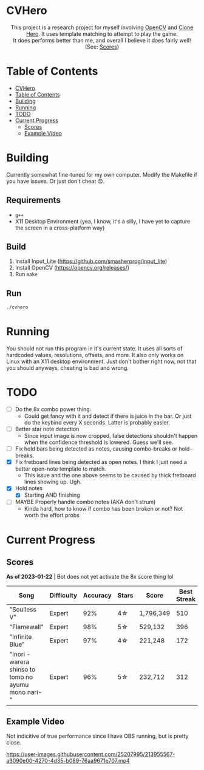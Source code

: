 # CVHero

<div align="center">
This project is a research project for myself involving <a href="https://opencv.org/">OpenCV</a> and <a href="https://clonehero.net/">Clone Hero</a>. It uses template matching to attempt to play the game.
<br />
It does performs better than me, and overall I believe it does fairly well! (See: <a href="#scores">Scores</a>)
</div>

# Table of Contents

* [CVHero](#cvhero)
* [Table of Contents](#table-of-contents)
* [Building](#building)
* [Running](#running)
* [TODO](#todo)
* [Current Progress](#current-progress)
  * [Scores](#scores)
  * [Example Video](#example-video)

# Building

Currently somewhat fine-tuned for my own computer. Modify the Makefile if you have issues. Or just don't cheat 😡.

## Requirements
* `g++`
* X11 Desktop Environment (yea, I know, it's a silly, I have yet to capture the screen in a cross-platform way)

## Build
1. Install Input_Lite (https://github.com/smasherprog/input_lite)
2. Install OpenCV (https://opencv.org/releases/)
3. Run `make`

## Run
```sh
./cvhero
```

# Running

You should not run this program in it's current state. It uses all sorts of hardcoded values, resolutions, offsets, and more.
It also only works on Linux with an X11 desktop environment. Just don't bother right now, not that you should anyways, cheating is bad and wrong.

# TODO

* [ ] Do the 8x combo power thing.
  * Could get fancy with it and detect if there is juice in the bar. Or just do the keybind every X seconds. Latter is probably easier.
* [ ] Better star note detection
  * Since input image is now cropped, false detections shouldn't happen when the confidence threshold is lowered. Guess we'll see.
* [ ] Fix hold bars being detected as notes, causing combo-breaks or hold-breaks.
* [x] Fix fretboard lines being detected as open notes. I think I just need a better open-note template to match.
  * This issue and the one above seems to be caused by thick fretboard lines showing up. Ugh.
* [x] Hold notes
  * [x] Starting AND finishing
* [ ] MAYBE Properly handle combo notes (AKA don't strum)
  * Kinda hard, how to know if combo has been broken or not? Not worth the effort probs

# Current Progress

## Scores
**As of 2023-01-22** | Bot does not yet activate the 8x score thing lol

| Song | Difficulty | Accuracy | Stars | Score | Best Streak |
|-|-|-|-|-|-|
| "Soulless V" | Expert | 92% | 4☆ | 1,796,349 | 510
| "Flamewall" | Expert | 98% | 5☆ | 529,132 | 396 
| "Infinite Blue" | Expert | 97% | 4☆ | 221,248 | 172
| "Inori -warera shinso to tomo no ayumu mono nari-" | Expert | 96% | 5☆ | 232,712 | 312|

## Example Video

Not indicitive of true performance since I have OBS running, but is pretty close.

https://user-images.githubusercontent.com/25207995/213955567-a3090e00-4270-4d35-b089-76aa9671e707.mp4

